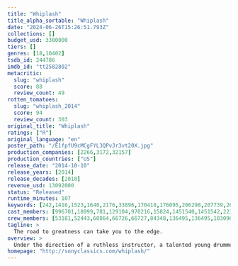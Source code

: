 ```yaml
---
title: "Whiplash"
title_alpha_sortable: "Whiplash"
date: "2024-06-26T15:26:51.793Z"
collections: []
budget_usd: 3300000
tiers: []
genres: [18,10402]
tsdb_id: 244786
imdb_id: "tt2582802"
metacritic:
  slug: "whiplash"
  score: 88
  review_count: 49
rotten_tomatoes:
  slug: "whiplash_2014"
  score: 94
  review_count: 303
original_title: "Whiplash"
ratings: ["R"]
original_language: "en"
poster_path: "/E1fpfU9cMCgFYL3QPvJr3vt20X.jpg"
production_companies: [2266,3172,32157]
production_countries: ["US"]
release_date: "2014-10-10"
release_years: [2014]
release_decades: [2010]
revenue_usd: 13092000
status: "Released"
runtime_minutes: 107
keywords: [242,1416,1523,1640,2176,33896,170418,176095,206298,207739,268132]
cast_members: [996701,18999,781,129104,970216,15824,1451540,1451542,223012,159366,53454,1212459,52939,1451543,1451545]
crew_members: [53181,52443,60864,66726,66727,84348,136495,136495,1030966,1156888,1287961,1319040]
tagline: >
  The road to greatness can take you to the edge.
overview: >
  Under the direction of a ruthless instructor, a talented young drummer begins to pursue perfection at any cost, even his humanity.
homepage: "http://sonyclassics.com/whiplash/"
---
```


